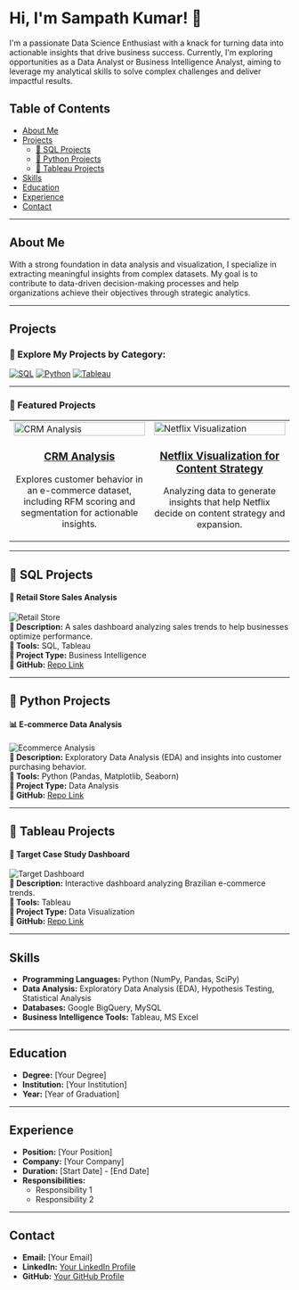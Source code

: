 # Hi, I'm Sampath Kumar! 👋

I'm a passionate Data Science Enthusiast with a knack for turning data into actionable insights that drive business success. Currently, I'm exploring opportunities as a Data Analyst or Business Intelligence Analyst, aiming to leverage my analytical skills to solve complex challenges and deliver impactful results.

## Table of Contents

- [About Me](#about-me)
- [Projects](#projects)
  - [🔹 SQL Projects](#sql-projects)
  - [🔹 Python Projects](#python-projects)
  - [🔹 Tableau Projects](#tableau-projects)
- [Skills](#skills)
- [Education](#education)
- [Experience](#experience)
- [Contact](#contact)

---

## About Me

With a strong foundation in data analysis and visualization, I specialize in extracting meaningful insights from complex datasets. My goal is to contribute to data-driven decision-making processes and help organizations achieve their objectives through strategic analytics.

---

## Projects

### 🔹 Explore My Projects by Category:

[![SQL](https://img.shields.io/badge/SQL-Click%20Here-blue?style=for-the-badge)](#sql-projects)
[![Python](https://img.shields.io/badge/Python-Click%20Here-yellow?style=for-the-badge)](#python-projects)
[![Tableau](https://img.shields.io/badge/Tableau-Click%20Here-orange?style=for-the-badge)](#tableau-projects)

---

### 💼 Featured Projects  

<div align="center">
  
<table>
  <tr>
    <td width="50%">
      <img src="https://via.placeholder.com/600x300" alt="CRM Analysis" width="100%">
      <h3 align="center">
        <a href="https://github.com/yourusername/crm-analysis">CRM Analysis</a>
      </h3>
      <p align="center">Explores customer behavior in an e-commerce dataset, including RFM scoring and segmentation for actionable insights.</p>
    </td>
    <td width="50%">
      <img src="https://via.placeholder.com/600x300" alt="Netflix Visualization" width="100%">
      <h3 align="center">
        <a href="https://github.com/yourusername/netflix-visualization">Netflix Visualization for Content Strategy</a>
      </h3>
      <p align="center">Analyzing data to generate insights that help Netflix decide on content strategy and expansion.</p>
    </td>
  </tr>
</table>

</div>

---

## 🔹 SQL Projects  

#### 🛒 **Retail Store Sales Analysis**  
![Retail Store](https://via.placeholder.com/600x300)  
**🔹 Description:** A sales dashboard analyzing sales trends to help businesses optimize performance.  
**🔹 Tools:** SQL, Tableau  
**🔹 Project Type:** Business Intelligence  
**🔹 GitHub:** [Repo Link](https://github.com/yourusername/retail-store-sales)  

---

## 🔹 Python Projects  

#### 📊 **E-commerce Data Analysis**  
![Ecommerce Analysis](https://via.placeholder.com/600x300)  
**🔹 Description:** Exploratory Data Analysis (EDA) and insights into customer purchasing behavior.  
**🔹 Tools:** Python (Pandas, Matplotlib, Seaborn)  
**🔹 Project Type:** Data Analysis  
**🔹 GitHub:** [Repo Link](https://github.com/yourusername/ecommerce-analysis)  

---

## 🔹 Tableau Projects  

#### 🎯 **Target Case Study Dashboard**  
![Target Dashboard](https://via.placeholder.com/600x300)  
**🔹 Description:** Interactive dashboard analyzing Brazilian e-commerce trends.  
**🔹 Tools:** Tableau  
**🔹 Project Type:** Data Visualization  
**🔹 GitHub:** [Repo Link](https://github.com/yourusername/target-case-study)  


---

## Skills

- **Programming Languages:** Python (NumPy, Pandas, SciPy)  
- **Data Analysis:** Exploratory Data Analysis (EDA), Hypothesis Testing, Statistical Analysis  
- **Databases:** Google BigQuery, MySQL  
- **Business Intelligence Tools:** Tableau, MS Excel  

---

## Education

- **Degree:** [Your Degree]  
- **Institution:** [Your Institution]  
- **Year:** [Year of Graduation]  

---

## Experience

- **Position:** [Your Position]  
- **Company:** [Your Company]  
- **Duration:** [Start Date] - [End Date]  
- **Responsibilities:**
  - Responsibility 1  
  - Responsibility 2  

---

## Contact

- **Email:** [Your Email]  
- **LinkedIn:** [Your LinkedIn Profile](https://www.linkedin.com/in/sampath-kumar-bb519b160)  
- **GitHub:** [Your GitHub Profile](https://github.com/sampath-kothapalli)  
